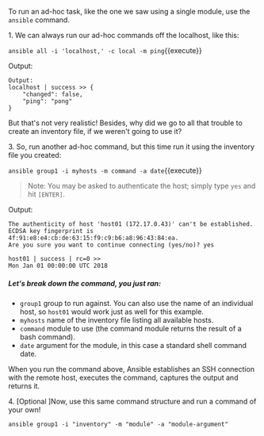 
To run an ad-hoc task, like the one we saw using a single module, use the `ansible` command.

1\. We can always run our ad-hoc commands off the localhost, like this:

`ansible all -i 'localhost,' -c local -m ping`{{execute}}

Output:

```
Output:
localhost | success >> {
    "changed": false,
    "ping": "pong"
}
```
But that's not very realistic! Besides, why did we go to all that trouble to create an inventory file, if we weren't going to use it?

3\. So, run another ad-hoc command, but this time run it using the inventory file you created:

`ansible group1 -i myhosts -m command -a date`{{execute}}

>Note: You may be asked to authenticate the host; simply type `yes` and hit `[ENTER]`.

Output:
```
The authenticity of host 'host01 (172.17.0.43)' can't be established.
ECDSA key fingerprint is 4f:91:e8:e4:cb:de:63:15:f9:c9:b6:a8:96:43:84:ea.
Are you sure you want to continue connecting (yes/no)? yes

host01 | success | rc=0 >>
Mon Jan 01 00:00:00 UTC 2018
```

##### Let's break down the command, you just ran:
- `group1` group to run against. You can also use the name of an individual host, so `host01` would work just as well for this example.
- `myhosts` name of the inventory file listing all available hosts.
- `command` module to use (the command module returns the result of a bash command).
- `date` argument for the module, in this case a standard shell command date.

When you run the command above, Ansible establishes an SSH connection with the remote host, executes the command, captures the output and returns it.

4\. [Optional ]Now, use this same command structure and run a command of your own!

`ansible group1 -i "inventory" -m "module" -a "module-argument"`
